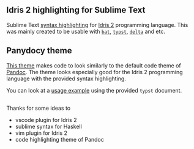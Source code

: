 ## Idris 2 highlighting for Sublime Text

Sublime Text [syntax highlighting](idris2.sublime-syntax) for [Idris 2](https://www.idris-lang.org/) programming language.
This was mainly created to be usable with [`bat`](https://github.com/sharkdp/bat/), [`typst`](https://typst.app/),
[`delta`](https://github.com/dandavison/delta) and etc.

## Panydocy theme

[This theme](panydocy.tmTheme) makes code to look similarly to the default code theme of [Pandoc](https://pandoc.org/).
The theme looks especially good for the Idris 2 programming language with the provided syntax highlighting.

You can look at a [usage example](with-idris.typ) using the provided `typst` document.

##

Thanks for some ideas to
- vscode plugin for Idris 2
- sublime syntax for Haskell
- vim plugin for Idris 2
- code highlighting theme of Pandoc

